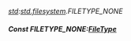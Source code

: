_[std](../../modules/std/std-module.md):[std.filesystem](../../modules/std/std-filesystem.md).FILETYPE\_NONE_
##### Const FILETYPE\_NONE:[FileType](../../modules/std/std-filesystem-filetype.md)
